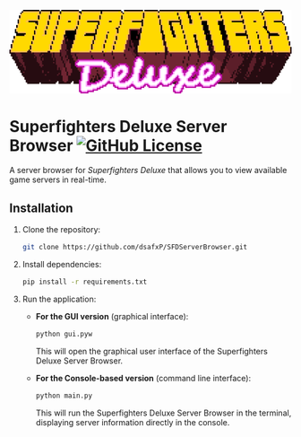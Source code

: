 [![Superfighters Deluxe Logo](img/SFD_titleLoop.gif)](https://www.superfightersdeluxe.com)

# Superfighters Deluxe Server Browser [![GitHub License](https://img.shields.io/github/license/dsafxP/SFDServerBrowser)](LICENSE)

A server browser for *Superfighters Deluxe* that allows you to view available game servers in real-time.

## Installation

1. Clone the repository:
   ```bash
   git clone https://github.com/dsafxP/SFDServerBrowser.git
   ```

2. Install dependencies:
   ```bash
   pip install -r requirements.txt
   ```

3. Run the application:

   - **For the GUI version** (graphical interface):
     ```bash
     python gui.pyw
     ```

     This will open the graphical user interface of the Superfighters Deluxe Server Browser.

   - **For the Console-based version** (command line interface):
     ```bash
     python main.py
     ```

     This will run the Superfighters Deluxe Server Browser in the terminal, displaying server information directly in the console.
